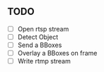 ## TODO
- [ ] Open rtsp stream
- [ ] Detect Object
- [ ] Send a BBoxes
- [ ] Overlay a BBoxes on frame
- [ ] Write rtmp stream
